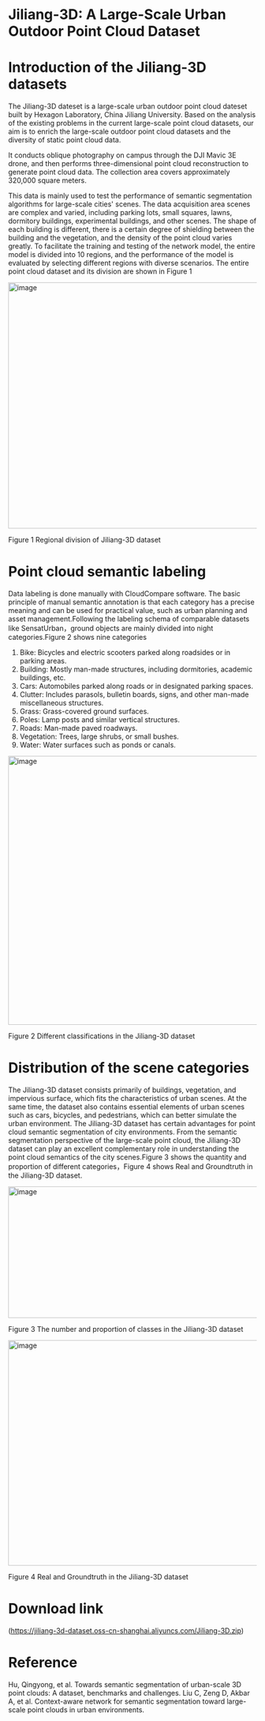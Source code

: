 # Jiliang-3D: A Large-Scale Urban Outdoor Point Cloud Dataset

# Introduction of the Jiliang-3D datasets
The Jiliang-3D dateset is a large-scale urban outdoor point cloud dateset built by Hexagon Laboratory, China Jiliang University. Based on the analysis of the existing problems in the current large-scale point cloud datasets, our aim is to enrich the large-scale outdoor point cloud datasets and the diversity of static point cloud data.

It conducts oblique photography on campus through the DJI Mavic 3E drone, and then performs three-dimensional point cloud reconstruction to generate point cloud data. The collection area covers approximately 320,000 square meters.

This data is mainly used to test the performance of semantic segmentation algorithms for large-scale cities' scenes. The data acquisition area scenes are complex and varied, including parking lots, small squares, lawns, dormitory buildings, experimental buildings, and other scenes. The shape of each building is different, there is a certain degree of shielding between the building and the vegetation, and the density of the point cloud varies greatly. To facilitate the training and testing of the network model, the entire model is divided into 10 regions, and the performance of the model is evaluated by selecting different regions with diverse scenarios. The entire point cloud dataset and its division are shown in Figure 1

<img width="782" height="498" alt="image" src="https://github.com/user-attachments/assets/61840711-c40f-424a-be85-0379462fa92f" />

Figure 1 Regional division of Jiliang-3D dataset

# Point cloud semantic labeling
Data labeling is done manually with CloudCompare software. The basic principle of manual semantic annotation is that each category has a precise meaning and can be used for practical value, such as urban planning and asset management.Following the labeling schema of comparable datasets like SensatUrban，ground objects are mainly divided into night categories.Figure 2 shows nine categories

1) Bike: Bicycles and electric scooters parked along roadsides or in parking areas.
2)	Building: Mostly man-made structures, including dormitories, academic buildings, etc.
3)	Cars: Automobiles parked along roads or in designated parking spaces.
4)	Clutter: Includes parasols, bulletin boards, signs, and other man-made miscellaneous structures.
5)	Grass: Grass-covered ground surfaces.
6)	Poles: Lamp posts and similar vertical structures.
7)	Roads: Man-made paved roadways.
8)	Vegetation: Trees, large shrubs, or small bushes.
9)	Water: Water surfaces such as ponds or canals.

<img width="691" height="544" alt="image" src="https://github.com/user-attachments/assets/5b89eb19-8007-4efe-ba86-f186bcbaaa69" />

Figure 2 Different classifications in the Jiliang-3D dataset

# Distribution of the scene categories
The Jiliang-3D dataset consists primarily of buildings, vegetation, and impervious surface, which fits the characteristics of urban scenes. At the same time, the dataset also contains essential elements of urban scenes such as cars, bicycles, and pedestrians, which can better simulate the urban environment. The Jiliang-3D dataset has certain advantages for point cloud semantic segmentation of city environments. From the semantic segmentation perspective of the large-scale point cloud, the Jiliang-3D dataset can play an excellent complementary role in understanding the point cloud semantics of the city scenes.Figure 3 shows the quantity and proportion of different categories，Figure 4 shows Real and Groundtruth in the Jiliang-3D dataset.

<img width="692" height="266" alt="image" src="https://github.com/user-attachments/assets/daa43699-fad6-4487-b627-16ccca8c7c7d" />

Figure 3 The number and proportion of classes in the Jiliang-3D dataset

<img width="691" height="456" alt="image" src="https://github.com/user-attachments/assets/ddb19b0e-5fdd-4f9c-af6a-cae88b446a5b" />

Figure 4 Real and Groundtruth in the Jiliang-3D dataset

# Download link
(https://jiliang-3d-dataset.oss-cn-shanghai.aliyuncs.com/Jiliang-3D.zip)

# Reference
Hu, Qingyong, et al. Towards semantic segmentation of urban-scale 3D point clouds: A dataset, benchmarks and challenges.
Liu C, Zeng D, Akbar A, et al. Context-aware network for semantic segmentation toward large-scale point clouds in urban environments.
